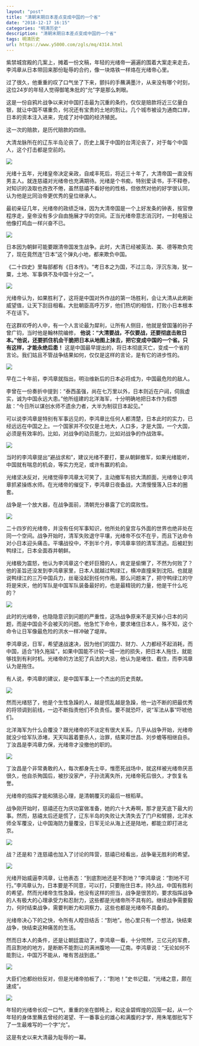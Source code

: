 ```yaml
---
layout: "post"
title: "清朝末期日本差点变成中国的一个省"
date: "2018-12-17 16:15"
categories: "明清历史"
description: "清朝末期日本差点变成中国的一个省"
tags: 明清历史
url: https://www.y5000.com/zgls/mq/4314.html
---
```






紫禁城宫殿的几案上，摊着一份文稿，年轻的光绪帝一遍遍的围着大案走来走去，李鸿章从日本带回来那份耻辱的合约，像一块烙铁一样烙在光绪帝心里。

过了很久，他重重的叹了口气坐了下来，颤抖的手蘸满墨汁，从来没有哪个时刻，这位24岁的年轻人觉得御笔朱批的“允”字是那么刺眼。

这是一份自鸦片战争以来对中国打击最为沉重的条约，仅仅是赔款将近三亿量白银，就让中国不堪重负，何况还有宝贵的土地的割让。几个城市被设为通商口岸，日本的资本注入进来，完成了对中国的经济殖民。

这一次的赔款，是历代赔款的四倍。

大清龙脉所在的辽东半岛沦丧了，历史上属于中国的台湾沦丧了，对于每个中国人，这个打击都是空前的。

![](https://img.y5000.com/uploads/allimg/161101/8-1611011529522W.jpg)

光绪十五年，光绪皇帝决定亲政，自咸丰死后，将近三十年了，大清帝国一直没有男主人。就连慈禧对光绪帝也充满期待。光绪是个书痴，特别爱读书，手不释卷，对知识的汲取也孜孜不倦，虽然慈禧不看好他的性格，但依然对他的好学很认同，认为他是比同治帝更优秀的皇位继承人。

最初亲征几年，光绪帝的政绩乏味，因为大清帝国是一个上好发条的钟表，按官僚程序走，皇帝没有多少自由施展才华的空间。正当光绪帝意志消沉时，一封电报让他像打鸡血一样兴奋不已。

![](https://img.y5000.com/uploads/allimg/161101/8-161101153003L2.jpg)

日本因为朝鲜可能要跟清帝国发生战争。此时，大清已经被英法、美、德等欺负完了，现在竟然连“日本”这个弹丸小地，都来欺负中国。

《二十四史》里每部都有《日本传》。“考日本之为国，不过三岛，浮沉东海，犹一粟，土地、军事俱不及中国十分之一”。

![](https://img.y5000.com/uploads/allimg/161101/8-161101153013911.jpg)

光绪帝认为，如果胜利了，这将是中国对外作战的第一场胜利，会让大清从此刷新威望值，让天下刮目相看。大批朝臣高呼万岁，他们热切的相信，打败小日本根本不在话下。

在这群欢呼的人中，有一个人言论最为犀利，让所有人侧目，他就是曾国藩的孙子曾广钧，当时他是翰林院编修，
**他说：“大清要战，不仅要战，还要彻底击败日本。”他说，还要抓住机会干脆把日本从地图上抹去，把它变成中国的一个省。只有这样，才能永绝后患！**
这是中国最早提出的，将日本彻底灭亡，变成一个省的言论。我们姑且不管战争结果如何，仅仅是这样的言论，是有它的进步性的。

![](https://img.y5000.com/uploads/allimg/161101/8-1611011530233A.jpg)

早在二十年前，李鸿章就指出，明治维新后的日本必将成为，中国最危险的敌人。

李曾在一份奏折中提到：“泰西虽强，尚在七万里以外，日本则近在户闼，伺我虚实，诚为中国永远大患。”他所组建的北洋海军，十分明确地把日本作为假想敌：“今日所以谋创水师不遗余力者，大半为制驭日本起见。”

可以说李鸿章是特别有军事远见的，李鸿章比任何人都清楚，日本此时的实力，已经远远在中国之上。一个国家并不仅仅是土地大，人口多，才是大国，一个大国，必须是有效率的。比如，对战争的动员能力，比如对战争的作战效率。

![](https://img.y5000.com/uploads/allimg/161101/8-1611011530422a.jpg)

当时的李鸿章提出“避战求和”，建议光绪不要打，要从朝鲜撤军，如果光绪能听，中国就有喘息的机会，等实力充足，或许有赢的机会。

光绪坚决反对，光绪觉得李鸿章太可笑了，主动撤军有损大清颜面，光绪帝让李鸿章抓紧操练水师。在光绪帝的催促下，李鸿章日夜备战，大清慢慢落入日本的圈套。

战争是一个放大器，在战争面前，清朝充分暴露了它的腐败性。

![](https://img.y5000.com/uploads/allimg/161101/8-161101153055634.jpg)

二十四岁的光绪帝，并没有任何军事知识，他所处的皇宫与外面的世界也绝非处在同一个空间。战争开始时，清军失败退守平壤，光绪帝不仅不在乎，而且下达命令对小日本迎头痛击。平壤战役中，不到半个月，李鸿章率领的清军溃逃。后被赶到鸭绿江，日本全面吞并朝鲜。

光绪极为震怒，他认为李鸿章这个老奸巨猾的人，肯定是偷懒了，不然为何败了？他的圣旨还没发到李鸿章家里，日本人就越过鸭绿江，横冲直撞来到沈阳。也就是说鸭绿江的三万中国兵力，丝毫没起到任何作用。那么问题来了，把守鸭绿江的守将是宋庆，他的军队是中国军队装备最好的，也是最精锐的力量，他是干什么吃的？

![](https://img.y5000.com/uploads/allimg/161101/8-161101153115F3.jpg)

此时的光绪帝，也隐隐意识到问题的严重性，这场战争原来不是灭掉小日本的问题，而是中国会不会被灭的问题。他急忙下命令，要求堵住日本人，殊不知，这个命令让日军像最危险的洪水一样冲破了堤岸。

李鸿章说，日军，希望速战速决，因为他们的国力、财力、人力都经不起消耗，而中国，适合“持久拖延”，如果中国能不计较一城一池的损失，把日本人拖住，就能够找到有利时机。光绪帝的方法犯了兵法的大忌，他认为是堵住、截住，而李鸿章认为是拖住。

有人说，李鸿章的建议，是中国军事上一个杰出的历史贡献。

![](https://img.y5000.com/uploads/allimg/161101/8-1611011531259D.jpg)

然而光绪怒了，他是个生性急躁的人，越是慌乱越是急躁，他一边不断的把最优秀的将领调到前线，一边不断指责他们不负责任。要不就恐吓，说“军法从事”吓唬他们。

北洋海军为什么会覆没？跟光绪帝的不淡定有很大关系，几乎从战争开始，光绪帝就没少给军队添堵，天天叫嚣着要杀人，治罪，结果邓世昌、刘步蟾等相继自杀。丁汝昌是李鸿章力保，光绪帝才没撤他的职的。

![](https://img.y5000.com/uploads/allimg/161101/8-161101153141E7.jpg)

丁汝昌是个非常勇敢的人，每次都身先士卒，惟愿死战场中，就这样被光绪帝厌恶很久，他自杀殉国后，被抄没家产，子孙流离失所，光绪帝死后很久，才恢复名誉。

光绪帝的指挥才能和猜忌心理，是清朝覆灭的最后一根稻草。

战争刚开始时，慈禧还在为庆功宴做准备，她的六十大寿啊，那才是天底下最大的事。然而，慈禧太后还是慌了，辽东半岛的失败让大清失去了门户和臂膀，北洋水师全军覆没，让中国海防力量覆没，日军无论从海上还是陆地，都能立即打进北京。

![](https://img.y5000.com/uploads/allimg/161101/8-161101153205947.jpg)

战？还是和？连慈禧也加入了讨论的阵营，慈禧已经看出，战争毫无胜利的希望。

![](https://img.y5000.com/uploads/allimg/161101/8-16110115321EU.jpg)

光绪开始威逼李鸿章，让他表态：“到底割地还是不割地？”李鸿章说：“割地不可行。”李鸿章认为，日本要是不同意，可以打，只要拖住日本，持久战，中国有胜利的希望。然而光绪帝生性急躁，他没有这样的担当，战争是很苦的，要求指挥战争的人有极大的心理承受力和忍耐力，这些都是光绪帝所不具有的。继续战争需要毅力，何时结束战争，需要判断力和洞察力，这些也都是光绪帝不具备的。

光绪帝决心下的之快，令所有人瞠目结舌：“割地”。他心里只有一个想法，快结束战争，快结束这种痛苦的生活。

然而日本人的条件，还是让朝廷震动了，李鸿章一看，十分愕然，三亿元的军费，而且割地的地方，是断断不能割让的满洲腹地——辽南。李鸿章说：“无论如何不能割让，中国万不能从，唯有苦战到底。”

![](https://img.y5000.com/uploads/allimg/161101/8-161101153240Y6.jpg)

大臣们也都纷纷反对，但是光绪帝拍板了，：“割地！”史书记载，“光绪之意，颇在速成”。

![](https://img.y5000.com/uploads/allimg/161101/8-16110115325ac.jpg)

年轻的光绪帝长叹一口气，重重的坐在御椅上，和这金碧辉煌的囚笼一起，从一个年轻的身体里蘸去曾经的渴望、干一番事业的雄心和满腹的才学，用朱笔御批写下了一生最难写的一个字“允”。

这是有史以来大清最为耻辱的一幕。
